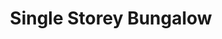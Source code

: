 ---
layout: post
categories: [sale, house, bungalow]
title: "Single Storey Bungalow"
price: " --- "
front: "4 Rooms"
baths: "1"
workshops: "Servent Quarter"
address: "Shahid Colony, Near MDA Chowk"
type: "Bungalow FOR SALE"
area: "30 Marla"
---